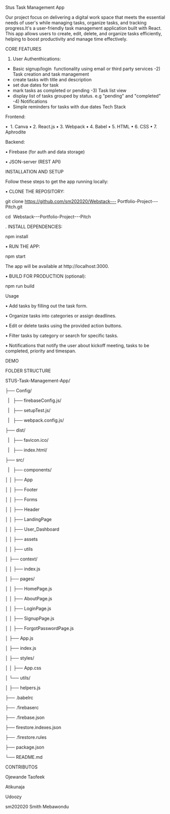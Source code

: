 Stus Task Management App 

Our project focus on delivering a digital work space that meets the essential needs of user's while managing tasks, organize tasks, and tracking progress.It's a user-friendly task management application built with React. This app allows users to create, edit, delete, and organize tasks efficiently, helping to boost productivity and manage time effectively.

CORE FEATURES
1) User Authenthications:
- Basic signup/login  functionality using email or third party services
-2) Task creation and task management 
- create tasks with title and description
- set due dates for task
- mark tasks as completed or pending
-3) Task list view
- display list of tasks grouped by status. e.g "pending" and "completed"
-4) Notifications
- Simple reminders for tasks with due dates
Tech Stack 

Frontend:

•  1. Canva 
• 2. React.js 
• 3. Webpack 
• 4. Babel 
• 5. HTML 
• 6. CSS 
• 7. Aphrodite

Backend: 

• Firebase (for auth and data storage) 

• JSON-server (REST API) 

INSTALLATION AND SETUP

Follow these steps to get the app running locally: 

• CLONE THE REPOSITORY:        

git clone https://github.com/sm202020/Webstack--- Portfolio-Project---Pitch.git        

cd  Webstack---Portfolio-Project---Pitch 

. INSTALL DEPENDENCIES: 

npm install 

• RUN THE APP: 

npm start 

The app will be available at http://localhost:3000. 

• BUILD FOR PRODUCTION (optional): 

npm run build 

Usage 

• Add tasks by filling out the task form. 

• Organize tasks into categories or assign deadlines. 

• Edit or delete tasks using the provided action buttons. 

• Filter tasks by category or search for specific tasks. 

• Notifications that notify the user about kickoff meeting, tasks to be completed, priority and timespan. 

DEMO

FOLDER STRUCTURE

STUS-Task-Management-App/

├── Config/ 

  |   ├── firebaseConfig.js/ 
  
  |   ├── setupTest.js/ 
  
  |   ├── webpack.config.js/ 
  
├── dist/ 

  |   ├── favicon.ico/ 
  
  |   ├── index.html/ 
  
├── src/ 

  |   ├── components/ 
  
│ │ ├── App 

│ │ ├── Footer

│ │ ├── Forms

│ │ ├── Header

│ │ ├── LandingPage

│ │ ├── User_Dashboard

│ │ ├── assets

│ │ ├── utils

│ ├── context/ 

│ │ ├── index.js 

│ ├── pages/ 

│ │ ├── HomePage.js 

│ │ ├── AboutPage.js

│ │ ├── LoginPage.js 

│ │ ├── SignupPage.js 

│ │ ├── ForgotPasswordPage.js 

│ ├── App.js 

│ ├── index.js 

│ ├── styles/ 

│ │ ├── App.css 

│ └── utils/ 

│ ├── helpers.js 

├── .babelrc

├── .firebaserc

├── .firebase.json

├── firestore.indexes.json

├── .firestore.rules

├── package.json 

└── README.md 

CONTRIBUTOS

Ojewande Taofeek

Atikunaja

Udoozy

sm202020 Smith Mebawondu








